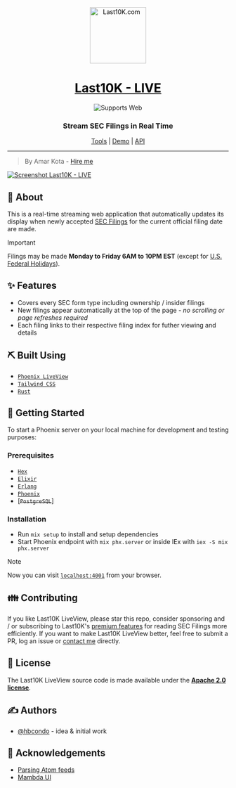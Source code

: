 <div align="center">
  <a href="https://last10k.com/" style="color: black;">
    <img alt="Last10K.com" src="https://last10k.com/icon.png" width="128" height="128">
    <h1>Last10K - LIVE</h1>
  </a>
</div>

<div align="center">
  <!-- Web -->
  <img alt="Supports Web" longdesc="Supports Web" src="https://img.shields.io/badge/web-4630EB.svg?style=flat-square&logo=GOOGLE-CHROME&labelColor=4285F4&logoColor=fff" />

  <h3 align="center">Stream SEC Filings in Real Time</h3>
  <a href="https://last10k.com">Tools</a> | <a href="https://live.last10k.com">Demo</a> | <a href="https://rapidapi.com/last10k/api/sec-filings/">API</a>
</div>

---
> By Amar Kota - [Hire me](https://amarkota.com/resume)

[<img alt="Screenshot Last10K - LIVE" src="https://github.com/hbcondo/last10k_liveview/assets/306958/13633443-b906-4796-8c1b-641a4bde5361" alt="Last10K - Streaming SEC Filings" />](https://github.com/hbcondo/last10k_liveview/assets/306958/13633443-b906-4796-8c1b-641a4bde5361)

## 🧐 About
This is a real-time streaming web application that automatically updates its display when newly accepted [SEC Filings](https://en.wikipedia.org/wiki/SEC_filing) for the current official filing date are made. 

> [!IMPORTANT]
> Filings may be made **Monday to Friday 6AM to 10PM EST** (except for [U.S. Federal Holidays](https://www.sec.gov/info/edgar/fedholiday.htm)).

## ✨ Features
- Covers every SEC form type including ownership / insider filings
- New filings appear automatically at the top of the page - *no scrolling or page refreshes required*
- Each filing links to their respective filing index for futher viewing and details

## ⛏️ Built Using
- [```Phoenix LiveView```](https://github.com/phoenixframework/phoenix_live_view)
- [```Tailwind CSS```](https://tailwindcss.com)
- [```Rust```](https://www.rust-lang.org)

## 🏁 Getting Started
To start a Phoenix server on your local machine for development and testing purposes:

### Prerequisites
- [```Hex```](https://hex.pm)
- [```Elixir```](https://elixir-lang.org/install.html)
- [```Erlang```](https://hexdocs.pm/phoenix/installation.html#erlang-24-or-later)
- [```Phoenix```](https://hexdocs.pm/phoenix/installation.html#phoenix)
- [~~```PostgreSQL```~~]

### Installation
  * Run `mix setup` to install and setup dependencies
  * Start Phoenix endpoint with `mix phx.server` or inside IEx with `iex -S mix phx.server`

> [!NOTE]
> Now you can visit [`localhost:4001`](http://localhost:4001) from your browser.

## 👪 Contributing
If you like Last10K LiveView, please star this repo, consider sponsoring and / or subscribing to Last10K's [premium features](https://last10k.com/features) for reading SEC Filings more efficiently. If you want to make Last10K LiveView better, feel free to submit a PR, log an issue or [contact me](https://amarkota.com/contact) directly.

## 🔖 License
The Last10K LiveView source code is made available under the [**Apache 2.0 license**](LICENSE).

## ✍️ Authors
- [@hbcondo](https://github.com/hbcondo) - idea & initial work

## 🎉 Acknowledgements
- [Parsing Atom feeds](https://github.com/avencera/fast_rss/issues/20)
- [Mambda UI](https://mambaui.com)
